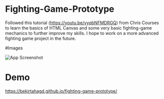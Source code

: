 # Fighting-Game-Prototype
Followed this tutorial (https://youtu.be/vyqbNFMDRGQ) from Chris Courses to learn the basics of HTML Canvas and some very basic fighting-game mechanics to further improve my skills. I hope to work on a more advanced fighting game project in the future.

#Images

![App Screenshot](https://github.com/bekirtahagd/fighting-game-prototype/blob/main/Fighting-Game-Prototype-Preview.png)


# Demo
https://bekirtahagd.github.io/fighting-game-prototype/
